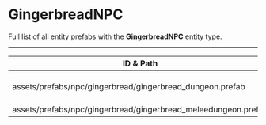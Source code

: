 # GingerbreadNPC
Full list of all <Badge type="warning" text="2"/> entity prefabs with the **GingerbreadNPC** entity type.

---
| ID & Path |
| --- |
| <a href="#2992757580"><Badge id="2992757580" type="tip" text="#"/></a> <Badge type="tip" text="2992757580"/> <br> assets/prefabs/npc/gingerbread/gingerbread_dungeon.prefab |
| <a href="#1172642608"><Badge id="1172642608" type="tip" text="#"/></a> <Badge type="tip" text="1172642608"/> <br> assets/prefabs/npc/gingerbread/gingerbread_meleedungeon.prefab |
